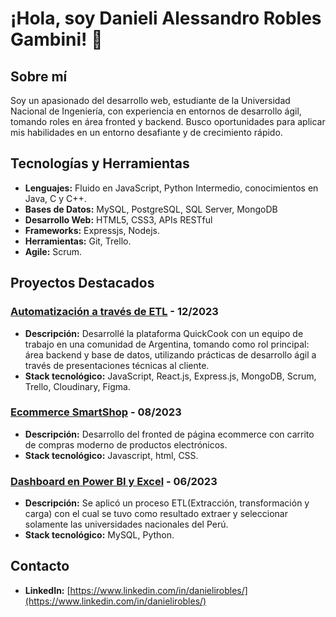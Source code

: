 # ¡Hola, soy Danieli Alessandro Robles Gambini! 👋

## Sobre mí
Soy un apasionado del desarrollo web, estudiante de la Universidad Nacional de Ingeniería, con experiencia en entornos de desarrollo ágil, tomando roles en área fronted y backend. Busco oportunidades para aplicar mis habilidades en un entorno desafiante y de crecimiento rápido.

## Tecnologías y Herramientas
- **Lenguajes:**  Fluido en JavaScript, Python Intermedio, conocimientos en Java, C y C++.
- **Bases de Datos:** MySQL, PostgreSQL, SQL Server, MongoDB
- **Desarrollo Web:** HTML5, CSS3, APIs RESTful
- **Frameworks:** Expressjs, Nodejs.
- **Herramientas:** Git, Trello.
- **Agile:** Scrum.


## Proyectos Destacados
### [Automatización a través de ETL](https://github.com/Alessdev/Python-SQL-ETL) - 12/2023
- **Descripción:** Desarrollé la plataforma QuickCook con un equipo de trabajo en una comunidad de Argentina, tomando como rol principal: área backend y base de datos, utilizando prácticas de desarrollo ágil a través de presentaciones técnicas al cliente.
- **Stack tecnológico:** JavaScript, React.js, Express.js, MongoDB, Scrum, Trello, Cloudinary, Figma.

### [Ecommerce SmartShop](https://github.com/Alessdev/proyecto-parque-totoral) - 08/2023
- **Descripción:** Desarrollo del fronted de página ecommerce con carrito de compras moderno de productos electrónicos.
- **Stack tecnológico:** Javascript, html, CSS.

### [Dashboard en Power BI y Excel](https://github.com/Alessdev/SQL-POWER-BI-INGRESOS-HOTEL) - 06/2023
- **Descripción:** Se aplicó un proceso ETL(Extracción, transformación y carga) 
con el cual se tuvo como resultado extraer y seleccionar solamente las universidades nacionales del Perú. 
- **Stack tecnológico:** MySQL, Python.

## Contacto
- **LinkedIn:** [https://www.linkedin.com/in/danielirobles/](https://www.linkedin.com/in/danielirobles/)
